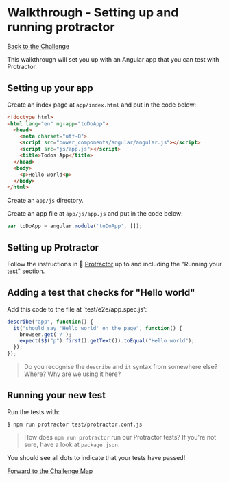 # Walkthrough - Setting up and running protractor

[Back to the Challenge](../09_protractor.md)

This walkthrough will set you up with an Angular app that you can test with Protractor.

## Setting up your app

Create an index page at `app/index.html` and put in the code below:

```html
<!doctype html>
<html lang="en" ng-app="toDoApp">
  <head>
    <meta charset="utf-8">
    <script src="bower_components/angular/angular.js"></script>
    <script src="js/app.js"></script>
    <title>Todos App</title>
  </head>
  <body>
    <p>Hello world<p>
  </body>
</html>
```

Create an `app/js` directory.

Create an app file at `app/js/app.js` and put in the code below:

```javascript
var toDoApp = angular.module('toDoApp', []);
```

## Setting up Protractor

Follow the instructions in :pill: [Protractor](https://github.com/makersacademy/course/blob/master/pills/protractor.md) up to and including the "Running your test" section.

## Adding a test that checks for "Hello world"

Add this code to the file at `test/e2e/app.spec.js':

```javascript
describe("app", function() {
  it("should say 'Hello world' on the page", function() {
    browser.get('/');
    expect($$("p").first().getText()).toEqual("Hello world");
  });
});
```

> Do you recognise the `describe` and `it` syntax from somewhere else? Where? Why are we using it here?

## Running your new test

Run the tests with:

    $ npm run protractor test/protractor.conf.js

> How does `npm run protractor` run our Protractor tests? If you're not sure, have a look at `package.json`.

You should see all dots to indicate that your tests have passed!

[Forward to the Challenge Map](../00_challenge_map.md)

